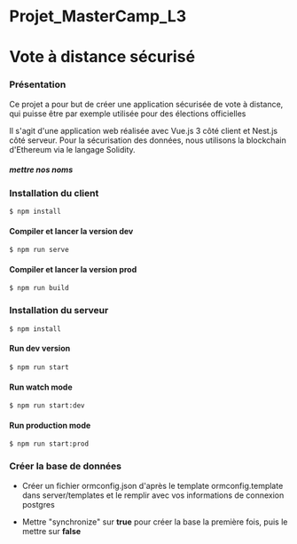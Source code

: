 # Projet_MasterCamp_L3

# Vote à distance sécurisé

### Présentation
Ce projet a pour but de créer une application sécurisée de vote à distance, qui puisse être par exemple utilisée pour des élections officielles

Il s'agit d'une application web réalisée avec Vue.js 3 côté client et Nest.js côté serveur.
Pour la sécurisation des données, nous utilisons la blockchain d'Ethereum via le langage Solidity.


##### *mettre nos noms*

### Installation du client

```$ npm install```

#### Compiler et lancer la version dev

```$ npm run serve```

#### Compiler et lancer la version prod

```$ npm run build```


### Installation du serveur

```$ npm install```

#### Run dev version

```$ npm run start```

#### Run watch mode

```$ npm run start:dev```

#### Run production mode

```$ npm run start:prod```

### Créer la base de données

- Créer un fichier ormconfig.json d'après le template ormconfig.template dans server/templates et le remplir avec vos
informations de connexion postgres

- Mettre "synchronize" sur **true** pour créer la base la première fois, puis le mettre sur **false**
